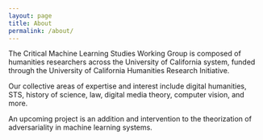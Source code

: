```yaml
---
layout: page
title: About
permalink: /about/
---
```


The Critical Machine Learning Studies Working Group is composed of humanities researchers across the University of California system,
funded through the University of California Humanities Research Initiative.

Our collective areas of expertise and interest include digital humanities, STS, history of science, law, digital media theory, computer vision,
and more.

An upcoming project is an addition and intervention to the theorization of adversariality in machine learning systems.